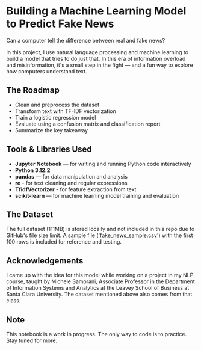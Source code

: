 # Building a Machine Learning Model to Predict Fake News

Can a computer tell the difference between real and fake news?

In this project, I use natural language processing and machine learning to build a model that tries to do just that. 
In this era of information overload and misinformation, it's a small step in the fight — and a fun way to explore 
how computers understand text.

## The Roadmap
- Clean and preprocess the dataset
- Transform text with TF-IDF vectorization
- Train a logistic regression model
- Evaluate using a confusion matrix and classification report
- Summarize the key takeaway

## Tools & Libraries Used
- **Jupyter Notebook** — for writing and running Python code interactively
- **Python 3.12.2**
- **pandas** — for data manipulation and analysis
- **re** - for text cleaning and regular expressions
- **TfidfVectorizer** - for feature extraction from text
- **scikit-learn** — for machine learning model training and evaluation

## The Dataset

The full dataset (111MB) is stored locally and not included in this repo due to GitHub's file size limit. A sample
file ('fake_news_sample.csv') with the first 100 rows is included for reference and testing.

## Acknowledgements

I came up with the idea for this model while working on a project in my NLP course, taught by Michele Samorani, 
Associate Professor in the Department of Information Systems and Analytics at the Leavey School of Business at 
Santa Clara University. The dataset mentioned above also comes from that class.

## Note
This notebook is a work in progress. The only way to code is to practice. Stay tuned for more.

